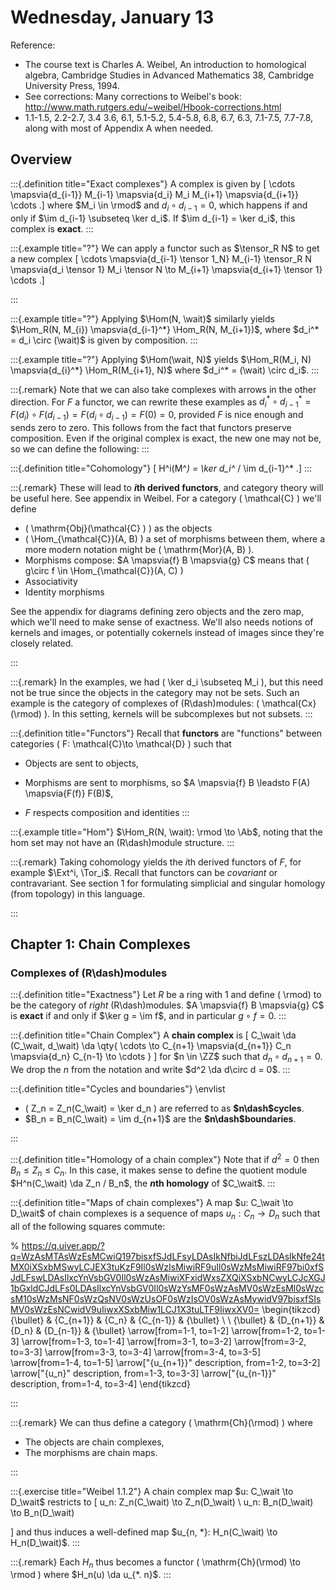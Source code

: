 # Wednesday, January 13

Reference:

- The course text is Charles A. Weibel, An introduction to homological algebra, Cambridge Studies in Advanced Mathematics 38, Cambridge University Press, 1994.
 - See corrections: Many corrections to Weibel's book: <http://www.math.rutgers.edu/~weibel/Hbook-corrections.html>
- 1.1-1.5, 2.2-2.7, 3.4 3.6, 6.1, 5.1-5.2, 5.4-5.8, 6.8, 6.7, 6.3, 7.1-7.5, 7.7-7.8, along with most of Appendix A when needed.

## Overview



:::{.definition title="Exact complexes"}
A complex is given by
\[
\cdots \mapsvia{d_{i-1}} M_{i-1} \mapsvia{d_i} M_i M_{i+1} \mapsvia{d_{i+1}} \cdots
.\]
where $M_i \in \rmod$ and $d_i \circ d_{i-1} = 0$, which happens if and only if $\im d_{i-1} \subseteq \ker d_i$.
If $\im d_{i-1} = \ker d_i$, this complex is **exact**.
:::

:::{.example title="?"}
We can apply a functor such as $\tensor_R N$ to get a new complex 
\[
\cdots \mapsvia{d_{i-1} \tensor 1_N} M_{i-1} \tensor_R N \mapsvia{d_i \tensor 1} M_i \tensor N  \to M_{i+1} \mapsvia{d_{i+1} \tensor 1} \cdots
.\]

:::

:::{.example title="?"}
Applying $\Hom(N, \wait)$ similarly yields $\Hom_R(N, M_{i}) \mapsvia{d_{i-1}^*} \Hom_R(N, M_{i+1})$, where $d_i^* = d_i \circ (\wait)$ is given by composition.
:::

:::{.example title="?"}
Applying $\Hom(\wait, N)$ yields $\Hom_R(M_i, N) \mapsvia{d_{i}^*} \Hom_R(M_{i+1}, N)$ where $d_i^* = (\wait) \circ d_i$.
:::

:::{.remark}
Note that we can also take complexes with arrows in the other direction.
For $F$ a functor, we can rewrite these examples as $d_i^* \circ d_{i-1}^* = F(d_i) \circ F(d_{i-1}) = F(d_i \circ d_{i-1}) = F(0) = 0$, provided $F$ is nice enough and sends zero to zero.
This follows from the fact that functors preserve composition.
Even if the original complex is exact, the new one may not be, so we can define the following:
:::

:::{.definition title="Cohomology"}
\[
H^i(M^*) = \ker d_i^* / \im d_{i-1}^*
.\]
:::

:::{.remark}
These will lead to **$i$th derived functors**, and category theory will be useful here.
See appendix in Weibel.
For a category \( \mathcal{C}  \) we'll define 

- \( \mathrm{Obj}(\mathcal{C} ) \) as the objects 
- \( \Hom_{\mathcal{C}}(A, B)  \) a set of morphisms between them, where a more modern notation might be \( \mathrm{Mor}(A, B)  \).
- Morphisms compose: $A \mapsvia{f} B \mapsvia{g} C$ means that \( g\circ f \in \Hom_{\mathcal{C}}(A, C)  \) 
- Associativity
- Identity morphisms

See the appendix for diagrams defining zero objects and the zero map, which we'll need to make sense of exactness.
We'll also needs notions of kernels and images, or potentially cokernels instead of images since they're closely related.

:::

:::{.remark}
In the examples, we had \( \ker d_i \subseteq  M_i \), but this need not be true since the objects in the category may not be sets.
Such an example is the category of complexes of \(R\dash\)modules: \( \mathcal{Cx}(\rmod) \).
In this setting, kernels will be subcomplexes but not subsets.
:::

:::{.definition title="Functors"}
Recall that **functors** are "functions" between categories \( F: \mathcal{C}\to \mathcal{D}   \) such that 

- Objects are sent to objects, 

- Morphisms are sent to morphisms, so $A \mapsvia{f} B \leadsto F(A) \mapsvia{F(f)} F(B)$, 

- $F$ respects composition and identities
:::

:::{.example title="Hom"}
$\Hom_R(N, \wait): \rmod \to \Ab$, noting that the hom set may not have an \(R\dash\)module structure.
:::

:::{.remark}
Taking cohomology yields the $i$th derived functors of $F$, for example $\Ext^i, \Tor_i$.
Recall that functors can be *covariant* or contravariant.
See section 1 for formulating simplicial and singular homology (from topology) in this language. 

:::

## Chapter 1: Chain Complexes

### Complexes of \(R\dash\)modules

:::{.definition title="Exactness"}
Let $R$ be a ring with 1 and define \( \rmod\) to be the category of *right* \(R\dash\)modules.
$A \mapsvia{f} B \mapsvia{g} C$ is **exact** if and only if $\ker g = \im f$, and in particular $g\circ f = 0$.
:::

:::{.definition title="Chain Complex"}
A **chain complex** is
\[
C_\wait \da (C_\wait, d_\wait) \da \qty{ \cdots \to C_{n+1} \mapsvia{d_{n+1}} C_n \mapsvia{d_n} C_{n-1} \to \cdots }
\]
for $n \in \ZZ$ such that $d_n \circ d_{n+1} = 0$.
We drop the $n$ from the notation and write $d^2 \da d\circ d = 0$.
:::

:::{.definition title="Cycles and boundaries"}
\envlist

- \( Z_n = Z_n(C_\wait) = \ker d_n \) are referred to as **$n\dash$cycles**.
- $B_n = B_n(C_\wait) = \im d_{n+1}$ are the **$n\dash$boundaries**.

:::

:::{.definition title="Homology of a chain complex"}
Note that if $d^2 = 0$ then $B_n \leq Z_n \leq C_n$.
In this case, it makes sense to define the quotient module $H^n(C_\wait) \da Z_n / B_n$, the **$n$th homology** of $C_\wait$.
:::

:::{.definition title="Maps of chain complexes"}
A map $u: C_\wait \to D_\wait$ of chain complexes is a sequence of maps $u_n: C_n \to D_n$ such that all of the following squares commute:

% https://q.uiver.app/?q=WzAsMTAsWzEsMCwiQ197bisxfSJdLFsyLDAsIkNfbiJdLFszLDAsIkNfe24tMX0iXSxbMSwyLCJEX3tuKzF9Il0sWzIsMiwiRF9uIl0sWzMsMiwiRF97bi0xfSJdLFswLDAsIlxcYnVsbGV0Il0sWzAsMiwiXFxidWxsZXQiXSxbNCwyLCJcXGJ1bGxldCJdLFs0LDAsIlxcYnVsbGV0Il0sWzYsMF0sWzAsMV0sWzEsMl0sWzcsM10sWzMsNF0sWzQsNV0sWzUsOF0sWzIsOV0sWzAsMywidV97bisxfSIsMV0sWzEsNCwidV9uIiwxXSxbMiw1LCJ1X3tuLTF9IiwxXV0=
\begin{tikzcd}
	{\bullet} & {C_{n+1}} & {C_n} & {C_{n-1}} & {\bullet} \\
	\\
	{\bullet} & {D_{n+1}} & {D_n} & {D_{n-1}} & {\bullet}
	\arrow[from=1-1, to=1-2]
	\arrow[from=1-2, to=1-3]
	\arrow[from=1-3, to=1-4]
	\arrow[from=3-1, to=3-2]
	\arrow[from=3-2, to=3-3]
	\arrow[from=3-3, to=3-4]
	\arrow[from=3-4, to=3-5]
	\arrow[from=1-4, to=1-5]
	\arrow["{u_{n+1}}" description, from=1-2, to=3-2]
	\arrow["{u_n}" description, from=1-3, to=3-3]
	\arrow["{u_{n-1}}" description, from=1-4, to=3-4]
\end{tikzcd}

:::

:::{.remark}
We can thus define a category \( \mathrm{Ch}(\rmod)  \) where

- The objects are chain complexes,
- The morphisms are chain maps.

:::

:::{.exercise title="Weibel 1.1.2"}
A chain complex map $u: C_\wait \to D_\wait$ restricts to 
\[
u_n: Z_n(C_\wait) \to Z_n(D_\wait) \\
u_n: B_n(D_\wait) \to B_n(D_\wait)

\]
and thus induces a well-defined map $u_{n, *}: H_n(C_\wait) \to H_n(D_\wait)$.
:::

:::{.remark}
Each $H_n$ thus becomes a functor \( \mathrm{Ch}(\rmod) \to \rmod  \) where $H_n(u) \da u_{*. n}$.
:::











